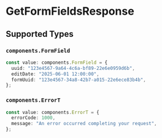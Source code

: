 # GetFormFieldsResponse


## Supported Types

### `components.FormField`

```typescript
const value: components.FormField = {
  uuid: "123e4567-9a64-4c6a-bf89-22e6e0959d6b",
  editDate: "2025-06-01 12:00:00",
  formUuid: "123e4567-34a8-42b7-a015-22e6ece83b4b",
};
```

### `components.ErrorT`

```typescript
const value: components.ErrorT = {
  errorCode: 1000,
  message: "An error occurred completing your request",
};
```

